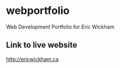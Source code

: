 # webportfolio
Web Development Portfolio for Eric Wickham

## Link to live website
http://ericwickham.ca
